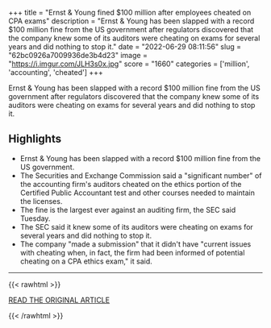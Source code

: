 +++
title = "Ernst &amp; Young fined $100 million after employees cheated on CPA exams"
description = "Ernst & Young has been slapped with a record $100 million fine from the US government after regulators discovered that the company knew some of its auditors were cheating on exams for several years and did nothing to stop it."
date = "2022-06-29 08:11:56"
slug = "62bc0926a7009936de3b4d23"
image = "https://i.imgur.com/JLH3s0x.jpg"
score = "1660"
categories = ['million', 'accounting', 'cheated']
+++

Ernst & Young has been slapped with a record $100 million fine from the US government after regulators discovered that the company knew some of its auditors were cheating on exams for several years and did nothing to stop it.

## Highlights

- Ernst & Young has been slapped with a record $100 million fine from the US government.
- The Securities and Exchange Commission said a "significant number" of the accounting firm's auditors cheated on the ethics portion of the Certified Public Accountant test and other courses needed to maintain the licenses.
- The fine is the largest ever against an auditing firm, the SEC said Tuesday.
- The SEC said it knew some of its auditors were cheating on exams for several years and did nothing to stop it.
- The company "made a submission" that it didn't have "current issues with cheating when, in fact, the firm had been informed of potential cheating on a CPA ethics exam," it said.

---

{{< rawhtml >}}
  <p class="article-category">
    <a target="_blank" href="https://www.cnn.com/2022/06/28/business/ernst-and-young-sec-cheating-fine/index.html">READ THE ORIGINAL ARTICLE</a>
  </p>
{{< /rawhtml >}}
